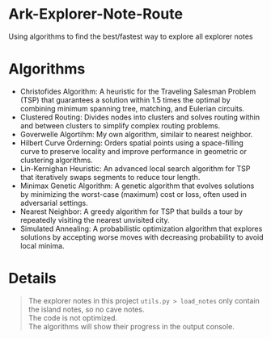 # Ark-Explorer-Note-Route  
Using algorithms to find the best/fastest way to explore all explorer notes  

# Algorithms  
- Christofides Algorithm: A heuristic for the Traveling Salesman Problem (TSP) that guarantees a solution within 1.5 times the optimal by combining minimum spanning tree, matching, and Eulerian circuits.  
- Clustered Routing: Divides nodes into clusters and solves routing within and between clusters to simplify complex routing problems.  
- Goverwelle Algortihm: My own algorithm, similair to nearest neighbor.  
- Hilbert Curve Orderning: Orders spatial points using a space-filling curve to preserve locality and improve performance in geometric or clustering algorithms.  
- Lin-Kernighan Heuristic: An advanced local search algorithm for TSP that iteratively swaps segments to reduce tour length.  
- Minimax Genetic Algorithm: A genetic algorithm that evolves solutions by minimizing the worst-case (maximum) cost or loss, often used in adversarial settings.  
- Nearest Neighbor: A greedy algorithm for TSP that builds a tour by repeatedly visiting the nearest unvisited city.  
- Simulated Annealing: A probabilistic optimization algorithm that explores solutions by accepting worse moves with decreasing probability to avoid local minima.  

# Details
> The explorer notes in this project `utils.py > load_notes` only contain the island notes, so no cave notes.  
> The code is not optimized.  
> The algorithms will show their progress in the output console.  